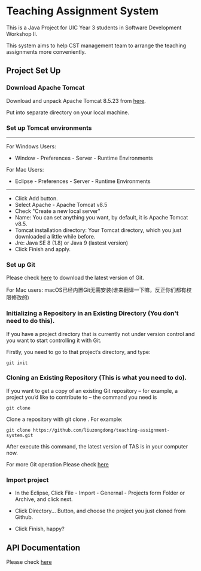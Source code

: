 # Teaching Assignment System
This is a Java Project for UIC Year 3 students in Software Development Workshop II.

This system aims to help CST management team to arrange the teaching assignments more conveniently.

## Project Set Up
### Download Apache Tomcat

Download and unpack Apache Tomcat 8.5.23 from 
[here](http://mirrors.tuna.tsinghua.edu.cn/apache/tomcat/tomcat-8/v8.5.23/bin/apache-tomcat-8.5.23.zip). 

Put into separate directory on your local machine.

### Set up Tomcat environments
---

For Windows Users:
* Window - Preferences - Server - Runtime Environments

For Mac Users:
* Eclipse - Preferences - Server - Runtime Environments
---


* Click Add button.
* Select Apache - Apache Tomcat v8.5
* Check "Create a new local server"
* Name: You can set anything you want, by default, it is Apache Tomcat v8.5.
* Tomcat installation directory: Your Tomcat directory, which you just downloaded a little while before.
* Jre: Java SE 8 (1.8) or Java 9 (lastest version)
* Click Finish and apply.

### Set up Git

Please check [here](https://git-scm.com/downloads) to download the latest version of Git.

For Mac users: macOS已经内置Git无需安装(谁来翻译一下嘛，反正你们都有权限修改的)

### Initializing a Repository in an Existing Directory (You don't need to do this).
If you have a project directory that is currently not under version control and you want to start controlling it with Git.

Firstly, you need to go to that project’s directory, and type:

`git init`

### Cloning an Existing Repository (This is what you need to do).
If you want to get a copy of an existing Git repository – for example,
a project you’d like to contribute to – the command you need is

`git clone`

Clone a repository with git clone <url>. For example:

`git clone https://github.com/liuzongdong/teaching-assignment-system.git`

After execute this command, the latest version of TAS is in your computer now.

For more Git operation Please check [here](https://guides.github.com/)

### Import project

* In the Eclipse, Click File - Import - Genernal - Projects form Folder or Archive, and click next.

* Click Directory... Button, and choose the project you just cloned from Github.

* Click Finish, happy?

## API Documentation

Please check [here](http://111.121.193.214)

